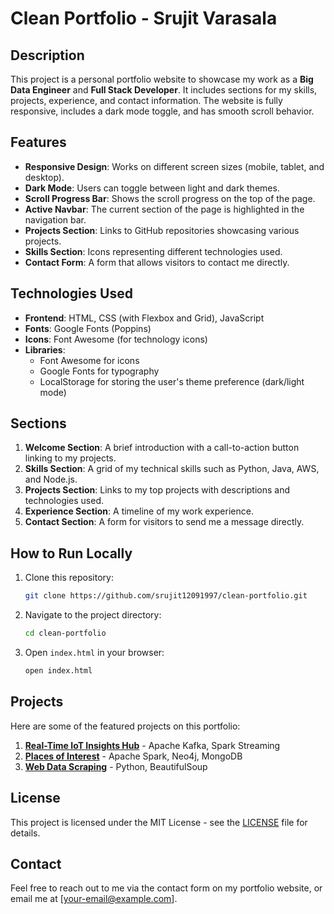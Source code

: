 # Clean Portfolio - Srujit Varasala

## Description
This project is a personal portfolio website to showcase my work as a **Big Data Engineer** and **Full Stack Developer**. It includes sections for my skills, projects, experience, and contact information. The website is fully responsive, includes a dark mode toggle, and has smooth scroll behavior.

## Features
- **Responsive Design**: Works on different screen sizes (mobile, tablet, and desktop).
- **Dark Mode**: Users can toggle between light and dark themes.
- **Scroll Progress Bar**: Shows the scroll progress on the top of the page.
- **Active Navbar**: The current section of the page is highlighted in the navigation bar.
- **Projects Section**: Links to GitHub repositories showcasing various projects.
- **Skills Section**: Icons representing different technologies used.
- **Contact Form**: A form that allows visitors to contact me directly.

## Technologies Used
- **Frontend**: HTML, CSS (with Flexbox and Grid), JavaScript
- **Fonts**: Google Fonts (Poppins)
- **Icons**: Font Awesome (for technology icons)
- **Libraries**:
  - Font Awesome for icons
  - Google Fonts for typography
  - LocalStorage for storing the user's theme preference (dark/light mode)

## Sections
1. **Welcome Section**: A brief introduction with a call-to-action button linking to my projects.
2. **Skills Section**: A grid of my technical skills such as Python, Java, AWS, and Node.js.
3. **Projects Section**: Links to my top projects with descriptions and technologies used.
4. **Experience Section**: A timeline of my work experience.
5. **Contact Section**: A form for visitors to send me a message directly.

## How to Run Locally
1. Clone this repository:
    ```bash
    git clone https://github.com/srujit12091997/clean-portfolio.git
    ```
2. Navigate to the project directory:
    ```bash
    cd clean-portfolio
    ```
3. Open `index.html` in your browser:
    ```bash
    open index.html
    ```

## Projects
Here are some of the featured projects on this portfolio:
1. **[Real-Time IoT Insights Hub](https://github.com/srujit12091997/RealTime-IoT-Insights-Hub)** - Apache Kafka, Spark Streaming
2. **[Places of Interest](https://github.com/srujit12091997/Places-of-Interest)** - Apache Spark, Neo4j, MongoDB
3. **[Web Data Scraping](https://github.com/srujit12091997/Web-Data-Scraping-Analysis)** - Python, BeautifulSoup

## License
This project is licensed under the MIT License - see the [LICENSE](LICENSE) file for details.

## Contact
Feel free to reach out to me via the contact form on my portfolio website, or email me at [your-email@example.com].

